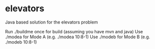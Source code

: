 # elevators
Java based solution for the elevators problem

Run ./buildme once for build (assuming you have mvn and java)
Use ./modea for Mode A (e.g. ./modea 10:8-1)
Use ./modeb for Mode B (e.g. ./modeb 10:8-1)
